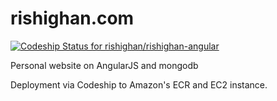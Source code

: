 # rishighan.com

[ ![Codeship Status for rishighan/rishighan-angular](https://circleci.com/gh/:owner/:repo.png?circle-token=:circle-token)](https://circleci.com/gh/:owner/:repo.png?circle-token=:circle-token)

Personal website on AngularJS and mongodb

Deployment via Codeship to Amazon's ECR and EC2 instance.
